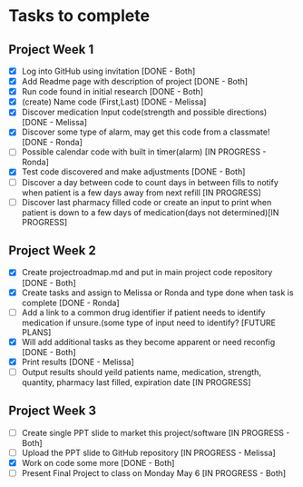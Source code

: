 # Tasks to complete

## Project Week 1
- [x] Log into GitHub using invitation [DONE - Both]
- [x] Add Readme page with description of project [DONE - Both]
- [x] Run code found in initial research [DONE - Both]
- [x] (create) Name code (First,Last) [DONE - Melissa]
- [x] Discover medication Input code(strength and possible directions) [DONE - Melissa]
- [x] Discover some type of alarm, may get this code from a classmate! [DONE - Ronda]
- [ ] Possible calendar code with built in timer(alarm) [IN PROGRESS - Ronda]
- [x] Test code discovered and make adjustments [DONE - Both]
- [ ] Discover a day between code to count days in between fills to notify when patient is a few days away from next refill [IN PROGRESS]
- [ ] Discover last pharmacy filled code or create an input to print when patient is down to a few days of medication(days not determined)[IN PROGRESS]

## Project Week 2
- [x] Create projectroadmap.md and put in main project code repository [DONE - Both]
- [x] Create tasks and assign to Melissa or Ronda and type done when task is complete [DONE - Ronda]
- [ ] Add a link to a common drug identifier if patient needs to identify medication if unsure.(some type of input need to identify? [FUTURE PLANS]
- [x] Will add additional tasks as they become apparent or need reconfig [DONE - Both]
- [x] Print results [DONE - Melissa]
- [ ] Output results should yeild patients name, medication, strength, quantity, pharmacy last filled, expiration date [IN PROGRESS]

## Project Week 3
- [ ] Create single PPT slide to market this project/software [IN PROGRESS - Both]
- [ ] Upload the PPT slide to GitHub repository [IN PROGRESS - Melissa]
- [x] Work on code some more [DONE - Both]
- [ ] Present Final Project to class on Monday May 6 [IN PROGRESS - Both]
